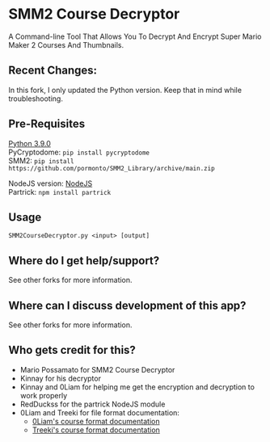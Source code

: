 # SMM2 Course Decryptor
A Command-line Tool That Allows You To Decrypt And Encrypt Super Mario Maker 2 Courses And Thumbnails. 

## Recent Changes:
In this fork, I only updated the Python version. Keep that in mind while troubleshooting.

## Pre-Requisites
[Python 3.9.0](https://www.python.org/downloads/release/python-390/)  
PyCryptodome: `pip install pycryptodome`    
SMM2: `pip install https://github.com/pormonto/SMM2_Library/archive/main.zip`

NodeJS version:
[NodeJS](nodejs.org/)  
Partrick: `npm install partrick`

## Usage
```SMM2CourseDecryptor.py <input> [output]```  

## Where do I get help/support?
See other forks for more information.

## Where can I discuss development of this app?
See other forks for more information.

## Who gets credit for this?
- Mario Possamato for SMM2 Course Decryptor
- Kinnay for his decryptor
- Kinnay and 0Liam for helping me get the encryption and decryption to work properly
- RedDuckss for the partrick NodeJS module
- 0Liam and Treeki for file format documentation:  
  - [0Liam's course format documentation](https://github.com/0Liam/smm2-documentation/blob/master/Course%20Format.md)  
  - [Treeki's course format documentation](https://github.com/Treeki/SMM2Reversing/blob/master/LevelFormat.md)
